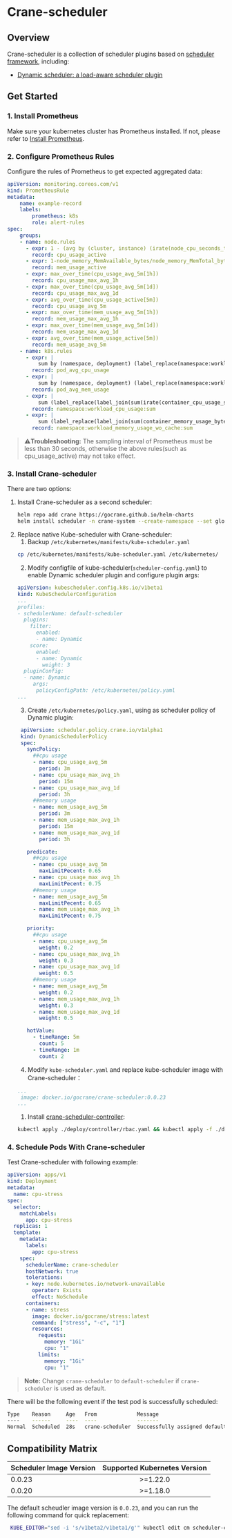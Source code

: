 # Crane-scheduler

## Overview
Crane-scheduler is a collection of scheduler plugins based on [scheduler framework](https://kubernetes.io/docs/concepts/scheduling-eviction/scheduling-framework/), including:

- [Dynamic scheduler: a load-aware scheduler plugin](doc/dynamic-scheduler.md)
## Get Started
### 1. Install Prometheus
Make sure your kubernetes cluster has Prometheus installed. If not, please refer to [Install Prometheus](https://github.com/gocrane/fadvisor/blob/main/README.md#prerequests).
### 2. Configure Prometheus Rules
Configure the rules of Prometheus to get expected aggregated data:
```yaml
apiVersion: monitoring.coreos.com/v1
kind: PrometheusRule
metadata:
    name: example-record
    labels:
        prometheus: k8s
        role: alert-rules
spec:
    groups:
    - name: node.rules
      - expr: 1 - (avg by (cluster, instance) (irate(node_cpu_seconds_total{mode="idle"}[30s])))
        record: cpu_usage_active
      - expr: 1-node_memory_MemAvailable_bytes/node_memory_MemTotal_bytes
        record: mem_usage_active
      - expr: max_over_time(cpu_usage_avg_5m[1h])
        record: cpu_usage_max_avg_1h
      - expr: max_over_time(cpu_usage_avg_5m[1d])
        record: cpu_usage_max_avg_1d
      - expr: avg_over_time(cpu_usage_active[5m])
        record: cpu_usage_avg_5m
      - expr: max_over_time(mem_usage_avg_5m[1h])
        record: mem_usage_max_avg_1h
      - expr: max_over_time(mem_usage_avg_5m[1d])
        record: mem_usage_max_avg_1d
      - expr: avg_over_time(mem_usage_active[5m])
        record: mem_usage_avg_5m
    - name: k8s.rules
      - expr: |
          sum by (namespace, deployment) (label_replace(namespace:workload_cpu_usage:sum{}, "deployment","$1","workload","Deployment:(.*)")) / sum by (namespace, deployment) (kube_deployment_spec_replicas{})
        record: pod_avg_cpu_usage
      - expr: |
          sum by (namespace, deployment) (label_replace(namespace:workload_memory_usage_wo_cache:sum{}, "deployment","$1","workload","Deployment:(.*)")) / sum by (namespace, deployment) (kube_deployment_spec_replicas{})
        record: pod_avg_mem_usage
      - expr: |
          sum (label_replace(label_join(sum(irate(container_cpu_usage_seconds_total{job="kubelet", pod!="", image!=""}[5m])) by (namespace,   pod, cluster) * on (pod, namespace) group_left(owner_kind,owner_name) label_join(label_replace(label_join(label_replace(label_replace  (kube_pod_owner{job="kube-state-metrics"},"owner_kind", "Deployment", "owner_kind", "ReplicaSet"), "owner_kind", "Pod", "owner_kind",   "<none>"),"tmp",":","owner_name","pod"),"owner_name","$1","tmp","<none>:(.*)"), "pod_name", "", "pod", "_name"), "workload",":",  "owner_kind","owner_name"), "workload","$1","workload","(Deployment:.+)-(.+)")) by (namespace, workload, owner_kind, cluster)
        record: namespace:workload_cpu_usage:sum
      - expr: |
          sum (label_replace(label_join(sum(container_memory_usage_bytes{job="kubelet", pod!="", image!=""} - container_memory_cache  {job="kubelet", pod!="", image!=""}) by (namespace, pod, cluster) * on (pod, namespace) group_left(owner_kind,owner_name) label_join  (label_replace(label_join(label_replace(label_replace(kube_pod_owner{job="kube-state-metrics"},"owner_kind", "Deployment",   "owner_kind", "ReplicaSet"), "owner_kind", "Pod", "owner_kind", "<none>"),"tmp",":","owner_name","pod"),"owner_name","$1","tmp",  "<none>:(.*)"), "pod_name", "", "pod", "_name"), "workload",":","owner_kind","owner_name"), "workload","$1","workload","(Deployment:.+)-(.+)")) by (namespace, workload, owner_kind, cluster)
        record: namespace:workload_memory_usage_wo_cache:sum
```
>**⚠️Troubleshooting:** The sampling interval of Prometheus must be less than 30 seconds, otherwise the above rules(such as cpu_usage_active) may not take effect.

### 3. Install Crane-scheduler
There are two options:
1) Install Crane-scheduler as a second scheduler:
   ```bash
   helm repo add crane https://gocrane.github.io/helm-charts
   helm install scheduler -n crane-system --create-namespace --set global.prometheusAddr="REPLACE_ME_WITH_PROMETHEUS_ADDR" crane/scheduler
   ```
2) Replace native Kube-scheduler with Crane-scheduler:
   1) Backup `/etc/kubernetes/manifests/kube-scheduler.yaml`
   ```bash
   cp /etc/kubernetes/manifests/kube-scheduler.yaml /etc/kubernetes/
   ```
   2) Modify configfile of kube-scheduler(`scheduler-config.yaml`) to enable Dynamic scheduler plugin and configure plugin args:
   ```yaml
   apiVersion: kubescheduler.config.k8s.io/v1beta1
   kind: KubeSchedulerConfiguration
   ...
   profiles:
   - schedulerName: default-scheduler
     plugins:
       filter:
         enabled:
         - name: Dynamic
       score:
         enabled:
         - name: Dynamic
           weight: 3
     pluginConfig:
     - name: Dynamic
        args:
         policyConfigPath: /etc/kubernetes/policy.yaml
   ...
   ```
   3) Create `/etc/kubernetes/policy.yaml`, using as scheduler policy of Dynamic plugin:
   ```yaml
    apiVersion: scheduler.policy.crane.io/v1alpha1
    kind: DynamicSchedulerPolicy
    spec:
      syncPolicy:
        ##cpu usage
        - name: cpu_usage_avg_5m
          period: 3m
        - name: cpu_usage_max_avg_1h
          period: 15m
        - name: cpu_usage_max_avg_1d
          period: 3h
        ##memory usage
        - name: mem_usage_avg_5m
          period: 3m
        - name: mem_usage_max_avg_1h
          period: 15m
        - name: mem_usage_max_avg_1d
          period: 3h

      predicate:
        ##cpu usage
        - name: cpu_usage_avg_5m
          maxLimitPecent: 0.65
        - name: cpu_usage_max_avg_1h
          maxLimitPecent: 0.75
        ##memory usage
        - name: mem_usage_avg_5m
          maxLimitPecent: 0.65
        - name: mem_usage_max_avg_1h
          maxLimitPecent: 0.75

      priority:
        ##cpu usage
        - name: cpu_usage_avg_5m
          weight: 0.2
        - name: cpu_usage_max_avg_1h
          weight: 0.3
        - name: cpu_usage_max_avg_1d
          weight: 0.5
        ##memory usage
        - name: mem_usage_avg_5m
          weight: 0.2
        - name: mem_usage_max_avg_1h
          weight: 0.3
        - name: mem_usage_max_avg_1d
          weight: 0.5

      hotValue:
        - timeRange: 5m
          count: 5
        - timeRange: 1m
          count: 2
   ```
   4) Modify `kube-scheduler.yaml` and replace kube-scheduler image with Crane-scheduler：
   ```yaml
   ...
    image: docker.io/gocrane/crane-scheduler:0.0.23
   ...
   ```
   1) Install [crane-scheduler-controller](deploy/controller/deployment.yaml):
    ```bash
    kubectl apply ./deploy/controller/rbac.yaml && kubectl apply -f ./deploy/controller/deployment.yaml
    ```

### 4. Schedule Pods With Crane-scheduler
Test Crane-scheduler with following example:
```yaml
apiVersion: apps/v1
kind: Deployment
metadata:
  name: cpu-stress
spec:
  selector:
    matchLabels:
      app: cpu-stress
  replicas: 1
  template:
    metadata:
      labels:
        app: cpu-stress
    spec:
      schedulerName: crane-scheduler
      hostNetwork: true
      tolerations:
      - key: node.kubernetes.io/network-unavailable
        operator: Exists
        effect: NoSchedule
      containers:
      - name: stress
        image: docker.io/gocrane/stress:latest
        command: ["stress", "-c", "1"]
        resources:
          requests:
            memory: "1Gi"
            cpu: "1"
          limits:
            memory: "1Gi"
            cpu: "1"
```
>**Note:** Change `crane-scheduler` to `default-scheduler` if `crane-scheduler` is used as default.

There will be the following event if the test pod is successfully scheduled:
```bash
Type    Reason     Age   From             Message
----    ------     ----  ----             -------
Normal  Scheduled  28s   crane-scheduler  Successfully assigned default/cpu-stress-7669499b57-zmrgb to vm-162-247-ubuntu
```

## Compatibility Matrix

|  Scheduler Image Version       | Supported Kubernetes Version |
| ------------------------------ | :--------------------------: | 
|         0.0.23                 |        >=1.22.0              |
|         0.0.20                 |        >=1.18.0              | 

The default scheudler image version is `0.0.23`, and you can run the following command for quick replacement:

```bash
 KUBE_EDITOR="sed -i 's/v1beta2/v1beta1/g'" kubectl edit cm scheduler-config -n crane-system && KUBE_EDITOR="sed -i 's/0.0.23/0.0.20/g'" kubectl edit deploy crane-scheduler -n crane-system
```
